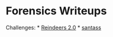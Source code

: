 Forensics Writeups
==================

Challenges:
	* [Reindeers 2.0](./Reindeers%202.0)
	* [santass](./santass)